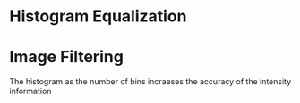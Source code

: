 # Histogram Equalization 
# Image Filtering

The histogram as the number of bins incraeses the accuracy of the intensity information
